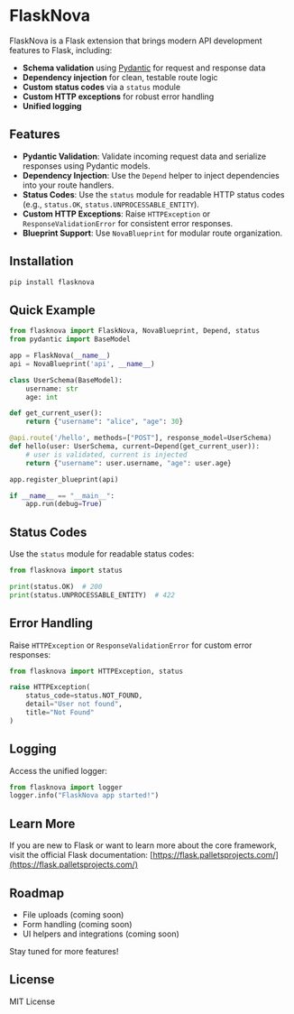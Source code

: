 # FlaskNova

FlaskNova is a Flask extension that brings modern API development features to Flask, including:

- **Schema validation** using [Pydantic](https://pydantic-docs.helpmanual.io/) for request and response data
- **Dependency injection** for clean, testable route logic
- **Custom status codes** via a `status` module
- **Custom HTTP exceptions** for robust error handling
- **Unified logging**

## Features

- **Pydantic Validation**: Validate incoming request data and serialize responses using Pydantic models.
- **Dependency Injection**: Use the `Depend` helper to inject dependencies into your route handlers.
- **Status Codes**: Use the `status` module for readable HTTP status codes (e.g., `status.OK`, `status.UNPROCESSABLE_ENTITY`).
- **Custom HTTP Exceptions**: Raise `HTTPException` or `ResponseValidationError` for consistent error responses.
- **Blueprint Support**: Use `NovaBlueprint` for modular route organization.

## Installation

```bash
pip install flasknova 
```

## Quick Example

```python
from flasknova import FlaskNova, NovaBlueprint, Depend, status
from pydantic import BaseModel

app = FlaskNova(__name__)
api = NovaBlueprint('api', __name__)

class UserSchema(BaseModel):
    username: str
    age: int

def get_current_user():
    return {"username": "alice", "age": 30}

@api.route('/hello', methods=["POST"], response_model=UserSchema)
def hello(user: UserSchema, current=Depend(get_current_user)):
    # user is validated, current is injected
    return {"username": user.username, "age": user.age}

app.register_blueprint(api)

if __name__ == "__main__":
    app.run(debug=True)
```

## Status Codes

Use the `status` module for readable status codes:

```python
from flasknova import status

print(status.OK)  # 200
print(status.UNPROCESSABLE_ENTITY)  # 422
```

## Error Handling

Raise `HTTPException` or `ResponseValidationError` for custom error responses:

```python
from flasknova import HTTPException, status

raise HTTPException(
    status_code=status.NOT_FOUND,
    detail="User not found",
    title="Not Found"
)
```

## Logging

Access the unified logger:

```python
from flasknova import logger
logger.info("FlaskNova app started!")
```

## Learn More

If you are new to Flask or want to learn more about the core framework, visit the official Flask documentation: [https://flask.palletsprojects.com/](https://flask.palletsprojects.com/)

## Roadmap

- File uploads (coming soon)
- Form handling (coming soon)
- UI helpers and integrations (coming soon)

Stay tuned for more features!

## License

MIT License
